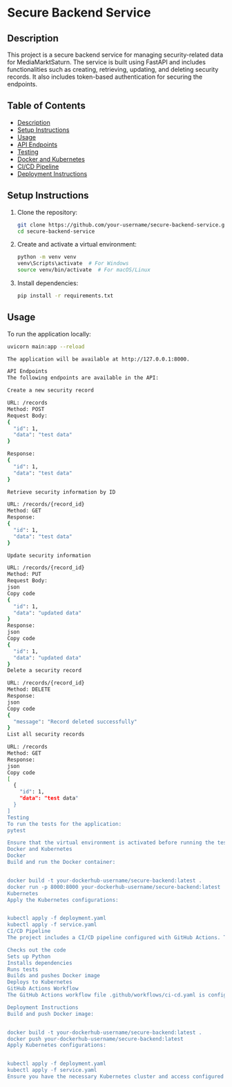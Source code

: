 # Secure Backend Service

## Description
This project is a secure backend service for managing security-related data for MediaMarktSaturn. The service is built using FastAPI and includes functionalities such as creating, retrieving, updating, and deleting security records. It also includes token-based authentication for securing the endpoints.

## Table of Contents
- [Description](#description)
- [Setup Instructions](#setup-instructions)
- [Usage](#usage)
- [API Endpoints](#api-endpoints)
- [Testing](#testing)
- [Docker and Kubernetes](#docker-and-kubernetes)
- [CI/CD Pipeline](#cicd-pipeline)
- [Deployment Instructions](#deployment-instructions)

## Setup Instructions
1. Clone the repository:
    ```bash
    git clone https://github.com/your-username/secure-backend-service.git
    cd secure-backend-service
    ```

2. Create and activate a virtual environment:
    ```bash
    python -m venv venv
    venv\Scripts\activate  # For Windows
    source venv/bin/activate  # For macOS/Linux
    ```

3. Install dependencies:
    ```bash
    pip install -r requirements.txt
    ```

## Usage
To run the application locally:
```bash
uvicorn main:app --reload

The application will be available at http://127.0.0.1:8000.

API Endpoints
The following endpoints are available in the API:

Create a new security record

URL: /records
Method: POST
Request Body:
{
  "id": 1,
  "data": "test data"
}

Response:
{
  "id": 1,
  "data": "test data"
}

Retrieve security information by ID

URL: /records/{record_id}
Method: GET
Response:
{
  "id": 1,
  "data": "test data"
}

Update security information

URL: /records/{record_id}
Method: PUT
Request Body:
json
Copy code
{
  "id": 1,
  "data": "updated data"
}
Response:
json
Copy code
{
  "id": 1,
  "data": "updated data"
}
Delete a security record

URL: /records/{record_id}
Method: DELETE
Response:
json
Copy code
{
  "message": "Record deleted successfully"
}
List all security records

URL: /records
Method: GET
Response:
json
Copy code
[
  {
    "id": 1,
    "data": "test data"
  }
]
Testing
To run the tests for the application:
pytest

Ensure that the virtual environment is activated before running the tests.
Docker and Kubernetes
Docker
Build and run the Docker container:


docker build -t your-dockerhub-username/secure-backend:latest .
docker run -p 8000:8000 your-dockerhub-username/secure-backend:latest
Kubernetes
Apply the Kubernetes configurations:


kubectl apply -f deployment.yaml
kubectl apply -f service.yaml
CI/CD Pipeline
The project includes a CI/CD pipeline configured with GitHub Actions. The pipeline performs the following tasks:

Checks out the code
Sets up Python
Installs dependencies
Runs tests
Builds and pushes Docker image
Deploys to Kubernetes
GitHub Actions Workflow
The GitHub Actions workflow file .github/workflows/ci-cd.yaml is configured to automate the above tasks on each push to the repository.

Deployment Instructions
Build and push Docker image:


docker build -t your-dockerhub-username/secure-backend:latest .
docker push your-dockerhub-username/secure-backend:latest
Apply Kubernetes configurations:


kubectl apply -f deployment.yaml
kubectl apply -f service.yaml
Ensure you have the necessary Kubernetes cluster and access configured for deploying the application.